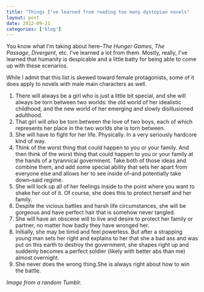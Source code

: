 ```yaml
---
title: "Things I've learned from reading too many dystopian novels"
layout: post
date: 2012-09-21
categories: ['blog']
---
```

You know what I'm taking about here–<em>The Hunger Games</em>, <em>The Passage</em>, <em>Divergent</em>, etc. I've learned a lot from them. Mostly, really, I've learned that humanity is despicable and a little batty for being able to come up with these scenarios.

While I admit that this list is skewed toward female protagonists, some of it does apply to novels with male main characters as well.
<ol>
  <li>There will always be a girl who is just a little bit special, and she will always be torn between two worlds: the old world of her idealistic childhood, and the new world of her emerging and slowly disillusioned adulthood.</li>
  <li>That girl will <em>also</em> be torn between the love of two boys, each of which represents her place in the two worlds she is torn between.</li>
  <li>She will have to fight for her life. Physically. In a very seriously hardcore kind of way.</li>
  <li>Think of the worst thing that could happen to you or your family. And then think of the worst thing that could happen to you or your family at the hands of a tyrannical government. Take both of those ideas and combine them, and add some special ability that sets her apart from everyone else and allows her to see inside of–and potentially take down–said regime.</li>
  <li>She will lock up all of her feelings inside to the point where you want to shake her out of it. Of course, she does this to protect herself and her family.</li>
  <li>Despite the vicious battles and harsh life circumstances, she will be gorgeous and have perfect hair that is somehow never tangled.</li>
  <li>She will have an obscene will to live and desire to protect her family or partner, no matter how badly they have wronged her.</li>
  <li>Initially, she may be timid and feel powerless. But after a strapping young man sets her right and explains to her that she a bad ass and was put on this earth to destroy the government, she shapes right up and suddenly becomes a perfect soldier (likely with better abs than me) almost overnight.</li>
  <li>She never does the wrong thing.She is always right about how to win the battle.</li>
</ol>
<em>Image from a random Tumblr.</em>